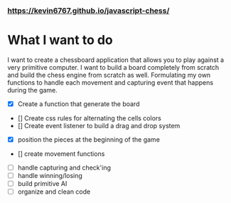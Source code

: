 ### https://kevin6767.github.io/javascript-chess/

# What I want to do

I want to create a chessboard application that allows you to play against a very primitive computer. I want to build a board completely from scratch and build the chess engine from scratch as well. Formulating my own functions to handle each movement and capturing event that happens during the game.

- [x] Create a function that generate the board
- [] Create css rules for alternating the cells colors
- [] Create event listener to build a drag and drop system
- [x] position the pieces at the beginning of the game
- [] create movement functions
- [ ] handle capturing and check'ing
- [ ] handle winning/losing
- [ ] build primitive AI
- [ ] organize and clean code
